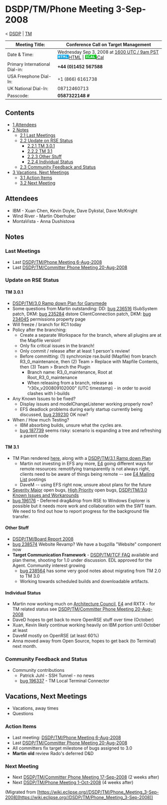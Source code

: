 

DSDP/TM/Phone Meeting 3-Sep-2008
================================

< [DSDP](https://wiki.eclipse.org/DSDP "DSDP")‎ | [TM](./TM "DSDP/TM")

| Meeting Title: | **Conference Call on Target Management** |
| --- | --- |
| Date & Time: | Wednesday Sep 3, 2008 at [1600 UTC / 9am PST](http://www.timeanddate.com/worldclock/fixedtime.html?month=9&day=3&year=2008&hour=16&min=00&sec=0&p1=0)   ![Html.gif](./images/Html.gif)[HTML](http://www.google.com/calendar/embed?src=vn70im36r00qeusu8nme50cils@group.calendar.google.com&ctz=Canada/Toronto) \| ![Ical.gif](./images/Ical.gif)[iCal](http://www.google.com/calendar/ical/vn70im36r00qeusu8nme50cils@group.calendar.google.com/public/basic.ics) |
| Primary International Dial-in: | **+44 (0)1452 567588** |
| USA Freephone Dial-In: | +1 (866) 6161738 |
| UK National Dial-In: | 08712460713 |
| Passcode: | **0587322148 #** |

Contents
--------

*   [1 Attendees](#Attendees)
*   [2 Notes](#Notes)
    *   [2.1 Last Meetings](#Last-Meetings)
    *   [2.2 Update on RSE Status](#Update-on-RSE-Status)
        *   [2.2.1 TM 3.0.1](#TM-3.0.1)
        *   [2.2.2 TM 3.1](#TM-3.1)
        *   [2.2.3 Other Stuff](#Other-Stuff)
        *   [2.2.4 Individual Status](#Individual-Status)
    *   [2.3 Community Feedback and Status](#Community-Feedback-and-Status)
*   [3 Vacations, Next Meetings](#Vacations.2C-Next-Meetings)
    *   [3.1 Action Items](#Action-Items)
    *   [3.2 Next Meeting](#Next-Meeting)

Attendees
---------

*   IBM - Xuan Chen, Kevin Doyle, Dave Dykstal, Dave McKnight
*   Wind River - Martin Oberhuber
*   MontaVista - Anna Dushistova

Notes
-----

### Last Meetings

*   Last [DSDP/TM/Phone Meeting 6-Aug-2008](./Phone_Meeting_6-Aug-2008 "DSDP/TM/Phone Meeting 6-Aug-2008")
*   Last [DSDP/TM/Committer Phone Meeting 20-Aug-2008](./Committer_Phone_Meeting_20-Aug-2008 "DSDP/TM/Committer Phone Meeting 20-Aug-2008")

### Update on RSE Status

#### TM 3.0.1

*   [DSDP/TM/3.0 Ramp down Plan for Ganymede](./3.0_Ramp_down_Plan_for_Ganymede "DSDP/TM/3.0 Ramp down Plan for Ganymede")
*   Some questions from Martin outstanding: DD: [bug 236516](https://bugs.eclipse.org/bugs/show_bug.cgi?id=236516) ISubSystem patch, DKM: [bug 235284](https://bugs.eclipse.org/bugs/show_bug.cgi?id=235284) dstore ClientConnection patch, DKM: [bug 234045](https://bugs.eclipse.org/bugs/show_bug.cgi?id=234045) permissions property page
*   Will freeze / branch for RC1 today
*   Policy after the branching:
    *   Create a separate Workspace for the branch, where all plugins are at the Mapfile version!
    *   Only fix critical issues in the branch!
    *   Only commit / release after at least 1 person's review!
    *   Before committing: (1) synchronize rse.build (Mapfile) from branch R3\_0\_maintenance, then (2) Team > Replace with Mapfile Contents, then (3) Team > Branch the Plugin
        *   Branch name: R3\_0\_maintenance, Root at Root\_R3\_0_maintenance
        *   When releasing from a branch, release as "r30x_v200809102000" (UTC timestamp) - in order to avoid clashes with I-builds
*   Any Known Issues to be fixed?
    *   Display issues and modelChangeListener working properly now?
    *   EFS deadlock problems during early startup currently being discussed, [bug 239230](https://bugs.eclipse.org/bugs/show_bug.cgi?id=239230) OK now?
*   When / How much Testing?
    *   IBM absorbing builds, unsure what the cycles are.
    *   [bug 187739](https://bugs.eclipse.org/bugs/show_bug.cgi?id=187739) seems risky: scenario is expanding a tree and refreshing a parent node

#### TM 3.1

*   TM Plan rendered [here](https://www.eclipse.org/projects/project-plan.php?projectid=dsdp.tm), along with a [DSDP/TM/3.1 Ramp down Plan](./3.1_Ramp_down_Plan "DSDP/TM/3.1 Ramp down Plan")
    *   Martin not investing in EFS any more, [E4](https://wiki.eclipse.org/E4 "E4") going different ways for remote resources: remotifying transparently is not always right, clients need to be aware of things being remote -- see [E4 Mailing List](http://dev.eclipse.org/mhonarc/lists/eclipse-incubator-e4-dev/msg00616.html) postings
    *   DaveM -- using EFS right now, unsure about plans for the future
*   [Severity Major](https://bugs.eclipse.org/bugs/buglist.cgi?query_format=advanced&classification=DSDP&product=Target+Management&bug_status=UNCONFIRMED&bug_status=NEW&bug_status=ASSIGNED&bug_status=REOPENED&bug_severity=blocker&bug_severity=critical&bug_severity=major&cmdtype=doit) open bugs, [High Priority](https://bugs.eclipse.org/bugs/buglist.cgi?query_format=advanced&classification=DSDP&product=Target+Management&bug_status=UNCONFIRMED&bug_status=NEW&bug_status=ASSIGNED&bug_status=REOPENED&cmdtype=doit&field0-0-0=priority&type0-0-0=regexp&value0-0-0=P%5B12%5D&field0-0-1=bug_severity&type0-0-1=regexp&value0-0-1=blocker%7Ccritical%7Cmajor) open bugs, [DSDP/TM/3.0 Known Issues and Workarounds](./3.0_Known_Issues_and_Workarounds "DSDP/TM/3.0 Known Issues and Workarounds")
*   [bug 196176](https://bugs.eclipse.org/bugs/show_bug.cgi?id=196176) \- Deferred drag&drop from RSE to Windows Explorer is possible but it needs more work and collaboration with the SWT team. We need to find out how to report progress for the background file transfer.

#### Other Stuff

*   [DSDP/TM/Board Report 2008](./Board_Report_2008 "DSDP/TM/Board Report 2008")
*   [bug 238574](https://bugs.eclipse.org/bugs/show_bug.cgi?id=238574) Website Revamp? We have a bugzilla "Website" component now
*   **Target Communication Framework** \- [DSDP/TM/TCF FAQ](https://wiki.eclipse.org/TCF "DSDP/TM/TCF FAQ") available and plan theme, shooting for 1.0 under discussion. EDL approved for the Agent. Community interest growing
    *   [bug 238564](https://bugs.eclipse.org/bugs/show_bug.cgi?id=238564) has some very good notes about migrating from TM 2.0 to TM 3.0
    *   Working towards scheduled builds and downloadable artifacts.

#### Individual Status

*   Martin now working much on [Architecture Council](https://wiki.eclipse.org/Architecture_Council "Architecture Council"), [E4](https://wiki.eclipse.org/E4 "E4") and RXTX - for TM related status see [DSDP/TM/Committer Phone Meeting 20-Aug-2008](./Committer_Phone_Meeting_20-Aug-2008 "DSDP/TM/Committer Phone Meeting 20-Aug-2008")
*   DaveD hopes to get back to more OpenRSE stuff over time (October)
*   Xuan, Kevin likely continue working heavily on IBM portion until October at least
*   DaveM mostly on OpenRSE (at least 60%)
*   Anna moved away from Open Source, hopes to get back (to Terminal) next month.

### Community Feedback and Status

*   Community contributions
    *   Patrick Juhl - SSH Tunnel - no news
    *   [bug 196337](https://bugs.eclipse.org/bugs/show_bug.cgi?id=196337) \- TM Local Terminal Connector

Vacations, Next Meetings
------------------------

*   Vacations, away times
*   Questions

### Action Items

*   Last meeting: [DSDP/TM/Phone Meeting 6-Aug-2008](./Phone_Meeting_6-Aug-2008 "DSDP/TM/Phone Meeting 6-Aug-2008")
*   Last [DSDP/TM/Committer Phone Meeting 20-Aug-2008](./Committer_Phone_Meeting_20-Aug-2008 "DSDP/TM/Committer Phone Meeting 20-Aug-2008")
*   All committers fix target milestone of bugs assigned to 3.0
*   **Martin** **old** review Rado's deferred D&D

### Next Meeting

*   Next [DSDP/TM/Committer Phone Meeting 17-Sep-2008](./Committer_Phone_Meeting_17-Sep-2008 "DSDP/TM/Committer Phone Meeting 17-Sep-2008") (2 weeks after)
*   Next [DSDP/TM/Phone Meeting 1-Oct-2008](./Phone_Meeting_1-Oct-2008 "DSDP/TM/Phone Meeting 1-Oct-2008") (4 weeks after)


(Migrated from [https://wiki.eclipse.org//DSDP/TM/Phone_Meeting_3-Sep-2008](https://wiki.eclipse.org//DSDP/TM/Phone_Meeting_3-Sep-2008))